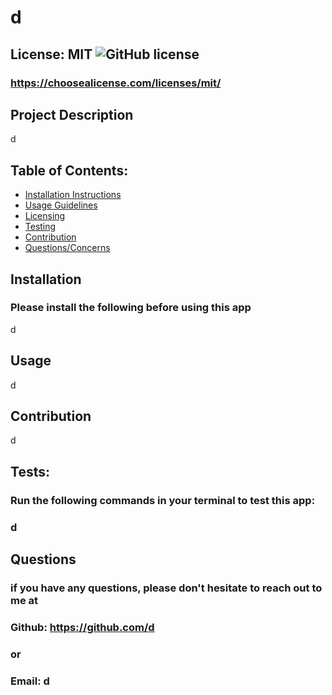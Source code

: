 
# d

## License: MIT  ![GitHub license](https://img.shields.io/github/license/Naereen/StrapDown.js.svg)
### https://choosealicense.com/licenses/mit/

## Project Description
d

## Table of Contents:
- [Installation Instructions](#installation)
- [Usage Guidelines](#usage)
- [Licensing](#license)
- [Testing](#tests)
- [Contribution](#contribution)
- [Questions/Concerns](#questions)

## Installation
### Please install the following before using this app
d

## Usage
d

## Contribution
d

## Tests:
### Run the following commands in your terminal to test this app:
### d

## Questions
### if you have any questions, please don't hesitate to reach out to me at
### Github: https://github.com/d
### or
### Email: d
